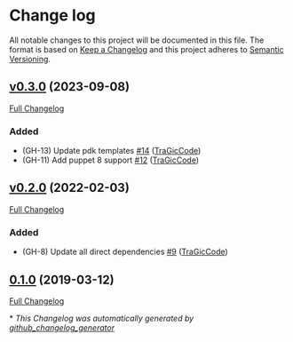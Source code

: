 # Change log

All notable changes to this project will be documented in this file. The format is based on [Keep a Changelog](http://keepachangelog.com/en/1.0.0/) and this project adheres to [Semantic Versioning](http://semver.org).

## [v0.3.0](https://github.com/tragiccode/tragiccode-nservicebusservicepulse/tree/v0.3.0) (2023-09-08)

[Full Changelog](https://github.com/tragiccode/tragiccode-nservicebusservicepulse/compare/v0.2.0...v0.3.0)

### Added

- \(GH-13\) Update pdk templates [\#14](https://github.com/TraGicCode/tragiccode-nservicebusservicepulse/pull/14) ([TraGicCode](https://github.com/TraGicCode))
- \(GH-11\) Add puppet 8 support [\#12](https://github.com/TraGicCode/tragiccode-nservicebusservicepulse/pull/12) ([TraGicCode](https://github.com/TraGicCode))

## [v0.2.0](https://github.com/tragiccode/tragiccode-nservicebusservicepulse/tree/v0.2.0) (2022-02-03)

[Full Changelog](https://github.com/tragiccode/tragiccode-nservicebusservicepulse/compare/0.1.0...v0.2.0)

### Added

- \(GH-8\) Update all direct dependencies [\#9](https://github.com/TraGicCode/tragiccode-nservicebusservicepulse/pull/9) ([TraGicCode](https://github.com/TraGicCode))

## [0.1.0](https://github.com/tragiccode/tragiccode-nservicebusservicepulse/tree/0.1.0) (2019-03-12)

[Full Changelog](https://github.com/tragiccode/tragiccode-nservicebusservicepulse/compare/38b81d669c58577eecc43655e4a98a8adeb5b6e5...0.1.0)



\* *This Changelog was automatically generated by [github_changelog_generator](https://github.com/github-changelog-generator/github-changelog-generator)*
